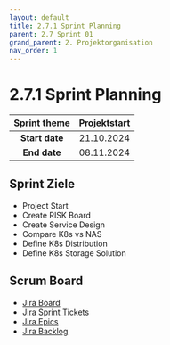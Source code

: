 ```yaml
---
layout: default
title: 2.7.1 Sprint Planning 
parent: 2.7 Sprint 01
grand_parent: 2. Projektorganisation
nav_order: 1
---
```


# 2.7.1 Sprint Planning

| **Sprint theme** | Projektstart |
| :--------------: | ------------ |
|  **Start date**  | 21.10.2024   |
|   **End date**   | 08.11.2024   |

## Sprint Ziele

- Project Start
- Create RISK Board
- Create Service Design
- Compare K8s vs NAS
- Define K8s Distribution
- Define K8s Storage Solution

## Scrum Board

- [Jira Board](https://itcne23.atlassian.net/jira/software/projects/CNC/boards/5)
- [Jira Sprint Tickets](https://itcne23.atlassian.net/jira/software/projects/CNC/issues/CNC-32?jql=project%20%3D%20%22CNC%22%20AND%20sprint%20%3D%2010%20ORDER%20BY%20created%20DESC)
- [Jira Epics](https://itcne23.atlassian.net/jira/software/projects/CNC/issues/CNC-32?jql=project%20%3D%20%22CNC%22%20AND%20sprint%20%3D%2010%20AND%20type%20%3D%20Epic%20ORDER%20BY%20created%20DESC)
- [Jira Backlog](https://itcne23.atlassian.net/jira/software/projects/CNC/boards/5/backlog)
